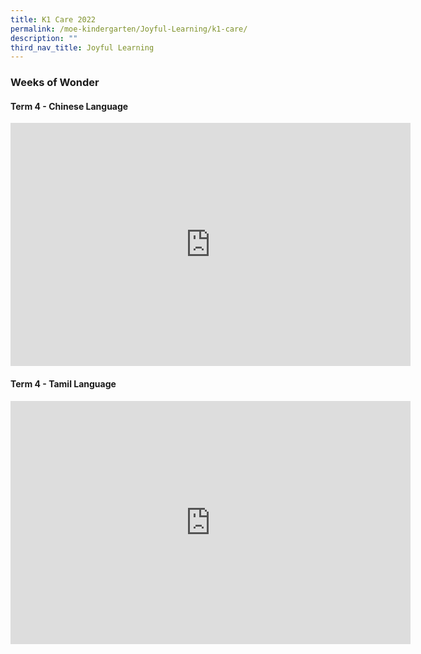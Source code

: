 ```yaml
---
title: K1 Care 2022
permalink: /moe-kindergarten/Joyful-Learning/k1-care/
description: ""
third_nav_title: Joyful Learning
---
```

### Weeks of Wonder

#### Term 4 - Chinese Language
<center>
<iframe allowfullscreen="true" height="389" width="640" frameborder="0" src="https://docs.google.com/presentation/d/e/2PACX-1vRDQCv4jTZcXhnf5AMjpTAepM9cHXs3NQZPYME-r_M5FZL7pry7ytL27mjF5ngUBQ/embed?start=true&amp;loop=true&amp;delayms=3000"></iframe>
</center>
 
 
####  Term 4 - Tamil Language

<center>
<iframe allowfullscreen="true" height="389" width="640" frameborder="0" src="https://docs.google.com/presentation/d/e/2PACX-1vTHaweefdG04GM5MH-AMyWiyR_UBfWUmtROBNTwmkKPm2jQ6xTgmt1eh9sj6UYp1g/embed?start=true&amp;loop=true&amp;delayms=3000"></iframe>
</center>

